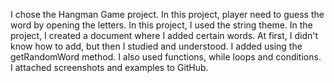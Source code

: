 I chose the Hangman Game project. In this project, player need to guess the word by opening the letters. In this project, I used the string theme. In the project, I created a document where I added certain words. At first, I didn't know how to add, but then I studied and understood. I added using the getRandomWord method. I also used functions, while loops and conditions. I attached screenshots and examples to GitHub.
